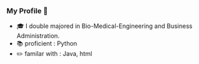 ### My Profile :cherry_blossom:

- :mortar_board: I double majored in Bio-Medical-Engineering and Business Administration. 
- :books: proficient : Python
- :pencil2: familar with : Java, html
